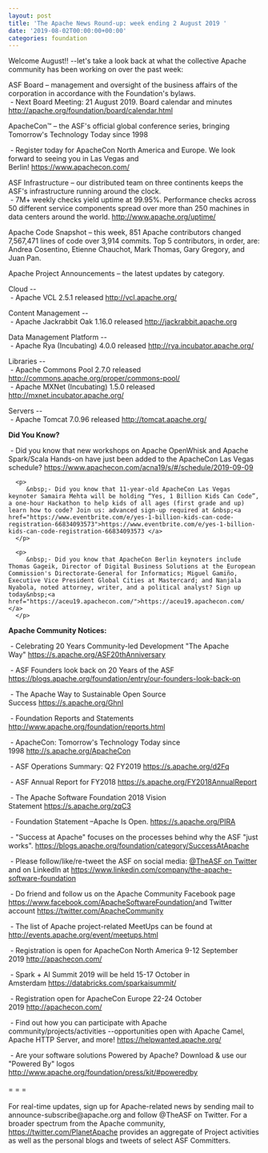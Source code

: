 ```yaml
---
layout: post
title: 'The Apache News Round-up: week ending 2 August 2019 '
date: '2019-08-02T00:00:00+00:00'
categories: foundation
---
```

Welcome August!! --let's take a look back at what the collective Apache community has been working on over the past week:

<p>ASF Board – management and oversight of the business affairs of the corporation in accordance with the Foundation's bylaws.<br />&nbsp;- Next Board Meeting: 21 August 2019. Board calendar and minutes <a href="http://apache.org/foundation/board/calendar.html">http://apache.org/foundation/board/calendar.html</a></p>

<p>ApacheCon™ – the ASF's official global conference series, bringing Tomorrow's Technology Today since 1998<br />

&nbsp;- Register today for ApacheCon North America and Europe. We look forward to seeing you in Las Vegas and Berlin!&nbsp;<a href="https://www.apachecon.com/">https://www.apachecon.com/</a><br />

<p>ASF Infrastructure – our distributed team on three continents keeps the ASF's infrastructure running around the clock.<br />&nbsp;- 7M+ weekly checks yield uptime at 99.95%. Performance checks across 50 different service components spread over more than 250 machines in data centers around the world.&nbsp;<a href="http://www.apache.org/uptime/">http://www.apache.org/uptime/</a></p>

<p>Apache Code Snapshot – this week, 851 Apache contributors changed 7,567,471 lines of code over 3,914 commits. Top 5 contributors, in order, are: Andrea Cosentino, Etienne Chauchot, Mark Thomas, Gary Gregory, and Juan Pan.</p>

<p>Apache Project Announcements&nbsp;– the latest updates by category.</p>

<p> 
Cloud -- <br/>
 &nbsp;- Apache VCL 2.5.1 released <a href="http://vcl.apache.org/"> http://vcl.apache.org/ </a>
</p>

<p> 
Content Management -- <br/>
 &nbsp;- Apache Jackrabbit Oak 1.16.0 released <a href="http://jackrabbit.apache.org"> http://jackrabbit.apache.org </a>
</p>


<p> 
Data Management Platform -- <br/>
 &nbsp;- Apache Rya (Incubating) 4.0.0 released <a href="http://rya.incubator.apache.org/"> http://rya.incubator.apache.org/ </a>
</p>


<p> 
Libraries -- <br/>
 &nbsp;- Apache Commons Pool 2.7.0 released <a href="http://commons.apache.org/proper/commons-pool/"> http://commons.apache.org/proper/commons-pool/ </a> <br/>
 &nbsp;- Apache MXNet (Incubating) 1.5.0 released <a href="http://mxnet.incubator.apache.org/"> http://mxnet.incubator.apache.org/ </a>
</p> 

<p> 
Servers -- <br/>
 &nbsp;- Apache Tomcat 7.0.96 released <a href="http://tomcat.apache.org/"> http://tomcat.apache.org/ </a>
</p> 


</p>
 
<p>
  <strong>Did You Know?</strong>
  <div>
      <p>
         &nbsp;- Did you know that new workshops on Apache OpenWhisk and Apache Spark/Scala Hands-on have just been added to the ApacheCon Las Vegas schedule?&nbsp;<a href="https://www.apachecon.com/acna19/s/#/schedule/2019-09-09">https://www.apachecon.com/acna19/s/#/schedule/2019-09-09 </a>
      </p>

      <p>
         &nbsp;- Did you know that 11-year-old ApacheCon Las Vegas keynoter Samaira Mehta will be holding “Yes, 1 Billion Kids Can Code”, a one-hour Hackathon to help kids of all ages (first grade and up) learn how to code? Join us: advanced sign-up required at &nbsp;<a href="https://www.eventbrite.com/e/yes-1-billion-kids-can-code-registration-66834093573">https://www.eventbrite.com/e/yes-1-billion-kids-can-code-registration-66834093573 </a>
      </p>

      <p>
         &nbsp;- Did you know that ApacheCon Berlin keynoters include Thomas Gageik, Director of Digital Business Solutions at the European Commission's Directorate-General for Informatics; Miguel Gamiño, Executive Vice President Global Cities at Mastercard; and Nanjala Nyabola, noted attorney, writer, and a political analyst? Sign up today&nbsp;<a href="https://aceu19.apachecon.com/">https://aceu19.apachecon.com/ </a>
      </p>
      
  </div>
</p>



<p><strong>Apache Community Notices:</strong></p>
<p>&nbsp;- Celebrating 20 Years Community-led Development &quot;The Apache Way&quot;&nbsp;<a href="https://s.apache.org/ASF20thAnniversary">https://s.apache.org/ASF20thAnniversary</a></p>
    <p>&nbsp;- ASF Founders look back on 20 Years of the ASF <a href="https://blogs.apache.org/foundation/entry/our-founders-look-back-on">https://blogs.apache.org/foundation/entry/our-founders-look-back-on</a></p>
    <p>&nbsp;- The Apache Way to Sustainable Open Source Success&nbsp;<a href="https://s.apache.org/GhnI">https://s.apache.org/GhnI</a></p>
    <p>&nbsp;- Foundation Reports and Statements <a href="http://www.apache.org/foundation/reports.html">http://www.apache.org/foundation/reports.html</a></p>
    <p>&nbsp;- ApacheCon: Tomorrow's Technology Today since 1998&nbsp;<a href="http://s.apache.org/ApacheCon">http://s.apache.org/ApacheCon</a></p>
    <p>&nbsp;-&nbsp;ASF Operations Summary: Q2 FY2019&nbsp;<a href="https://s.apache.org/d2Fq">https://s.apache.org/d2Fq</a></p>
    <p>&nbsp;- ASF Annual Report for FY2018&nbsp;<a href="https://s.apache.org/FY2018AnnualReport">https://s.apache.org/FY2018AnnualReport</a></p>
    <p>&nbsp;- The Apache Software Foundation 2018 Vision Statement&nbsp;<a href="https://s.apache.org/zqC3">https://s.apache.org/zqC3</a></p>
    <p>&nbsp;- Foundation Statement –Apache Is Open.&nbsp;<a href="https://s.apache.org/PIRA">https://s.apache.org/PIRA</a></p>
    <div>
      <p>&nbsp;- &quot;Success at Apache&quot; focuses on the processes behind why the ASF &quot;just works&quot;. <a href="https://blogs.apache.org/foundation/category/SuccessAtApache">https://blogs.apache.org/foundation/category/SuccessAtApache</a></p>
    </div>
    <div>
      <p>&nbsp;- Please follow/like/re-tweet the ASF on social media: <a href="https://twitter.com/TheASF">@TheASF on Twitter</a> and on LinkedIn at <a href="https://www.linkedin.com/company/the-apache-software-foundation">https://www.linkedin.com/company/the-apache-software-foundation</a></p>
      <p>&nbsp;- Do friend and follow us on the Apache Community Facebook page <a href="https://www.facebook.com/ApacheSoftwareFoundation/">https://www.facebook.com/ApacheSoftwareFoundation/</a>and Twitter account <a href="https://twitter.com/ApacheCommunity">https://twitter.com/ApacheCommunity</a></p>
    </div>
    <div>
      <p><a href="https://feathercast.apache.org/"></a></p>
    </div>
    <div>
      <p>&nbsp;- The list of Apache project-related MeetUps can be found at <a href="http://events.apache.org/event/meetups.html">http://events.apache.org/event/meetups.html</a></p>
    </div>
    <div>
      <p>&nbsp;- Registration is open for ApacheCon North America 9-12 September 2019&nbsp;<a href="http://apachecon.com/">http://apachecon.com/</a></p>
      <p>&nbsp;- Spark + AI Summit 2019 will be held 15-17 October in Amsterdam&nbsp;<font color="#bb0000"><a href="https://databricks.com/sparkaisummit/">https://databricks.com/sparkaisummit/</a></font></p>
      <p>&nbsp;- Registration open for ApacheCon Europe 22-24 October 2019&nbsp;<a href="http://apachecon.com/">http://apachecon.com/</a></p>
      <p>&nbsp;- Find out how you can participate with Apache community/projects/activities --opportunities open with Apache Camel, Apache HTTP Server, and more! <a href="https://helpwanted.apache.org/">https://helpwanted.apache.org/</a></p>
    </div>
    <div>&nbsp;- Are your software solutions Powered by Apache? Download &amp; use our &quot;Powered By&quot; logos <a href="http://www.apache.org/foundation/press/kit/#poweredby">http://www.apache.org/foundation/press/kit/#poweredby</a></div>
    <div><br /></div>
    <div>= = =</div>
    <div><br /></div>
    <div>For real-time updates, sign up for Apache-related news by sending mail to announce-subscribe@apache.org and follow @TheASF on Twitter. For a broader spectrum from the Apache community, <a href="https://twitter.com/PlanetApache">https://twitter.com/PlanetApache</a> provides an aggregate of Project activities as well as the personal blogs and tweets of select ASF Committers.</div>
  </div>

